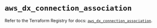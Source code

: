 # `aws_dx_connection_association`

Refer to the Terraform Registry for docs: [`aws_dx_connection_association`](https://registry.terraform.io/providers/hashicorp/aws/6.9.0/docs/resources/dx_connection_association).
